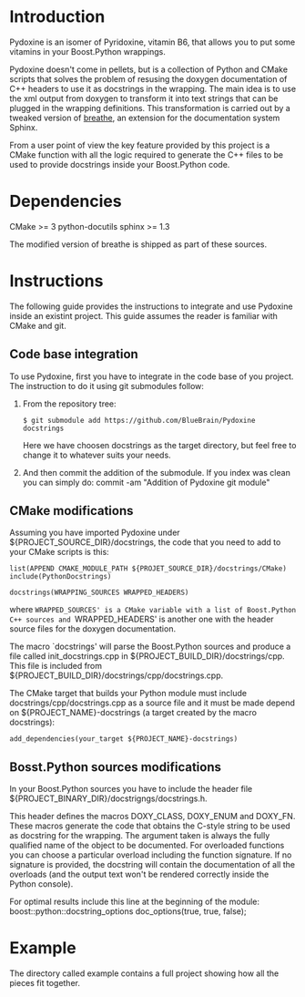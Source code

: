 # Introduction

Pydoxine is an isomer of Pyridoxine, vitamin B6, that allows you to put some
vitamins in your Boost.Python wrappings.

Pydoxine doesn't come in pellets, but is a collection of Python and CMake
scripts that solves the problem of resusing the doxygen documentation of
C++ headers to use it as docstrings in the wrapping. The main idea is to use
the xml output from doxygen to transform it into text strings that can be plugged
in the wrapping definitions. This transformation is carried out by a tweaked
version of [breathe](https://github.com/michaeljones/breathe), an extension for
the documentation system Sphinx.

From a user point of view the key feature provided by this project is a CMake
function with all the logic required to generate the C++ files to be used
to provide docstrings inside your Boost.Python code.

# Dependencies

CMake >= 3
python-docutils
sphinx >= 1.3

The modified version of breathe is shipped as part of these sources.

# Instructions

The following guide provides the instructions to integrate and use Pydoxine
inside an existint project. This guide assumes the reader is familiar with
CMake and git.

## Code base integration

To use Pydoxine, first you have to integrate in the code base of you project.
The instruction to do it using git submodules follow:

 1. From the repository tree:

        $ git submodule add https://github.com/BlueBrain/Pydoxine docstrings

    Here we have choosen docstrings as the target directory, but feel free to
    change it to whatever suits your needs.

 2. And then commit the addition of the submodule. If you index was clean you
    can simply do:
 commit -am "Addition of Pydoxine git module"

## CMake modifications

Assuming you have imported Pydoxine under ${PROJECT_SOURCE_DIR}/docstrings,
the code that you need to add to your CMake scripts is this:

    list(APPEND CMAKE_MODULE_PATH ${PROJET_SOURCE_DIR}/docstrings/CMake)
    include(PythonDocstrings)

    docstrings(WRAPPING_SOURCES WRAPPED_HEADERS)

where `WRAPPED_SOURCES' is a CMake variable with a list of Boost.Python C++
sources and `WRAPPED_HEADERS' is another one with the header source files for the
doxygen documentation.

The macro `docstrings' will parse the Boost.Python sources and produce a file
called init_docstrings.cpp in ${PROJECT_BUILD_DIR}/docstrings/cpp. This file
is included from ${PROJECT_BUILD_DIR}/docstrings/cpp/docstrings.cpp.

The CMake target that builds your Python module must include
docstrings/cpp/docstrings.cpp as a source file and it must be made depend
on ${PROJECT_NAME}-docstrings (a target created by the macro docstrings):

    add_dependencies(your_target ${PROJECT_NAME}-docstrings)

## Bosst.Python sources modifications

In your Boost.Python sources you have to include the header file
${PROJECT_BINARY_DIR}/docstrigngs/docstrings.h.

This header defines the macros DOXY_CLASS, DOXY_ENUM and DOXY_FN. These macros
generate the code that obtains the C-style string to be used as docstring
for the wrapping. The argument taken is always the fully qualified name of the
object to be documented. For overloaded functions you can choose a particular
overload including the function signature. If no signature is provided, the
docstring will contain the documentation of all the overloads (and the output
text won't be rendered correctly inside the Python console).

For optimal results include this line at the beginning of the module:
  boost::python::docstring_options doc_options(true, true, false);

# Example

The directory called example contains a full project showing how all the pieces
fit together.
